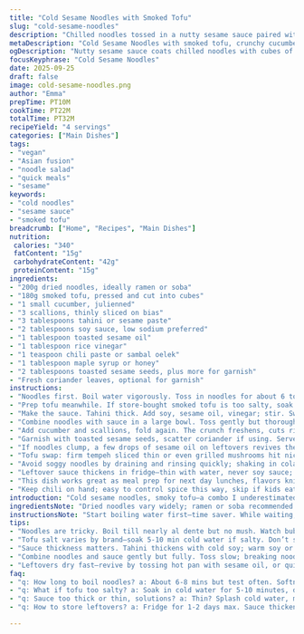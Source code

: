 ```yaml
---
title: "Cold Sesame Noodles with Smoked Tofu"
slug: "cold-sesame-noodles"
description: "Chilled noodles tossed in a nutty sesame sauce paired with cubes of smoked tofu. Crunchy cucumber and crisp scallions add brightness. Toasted sesame seeds for texture. A hint of chili for warmth. The sauce thick but pourable, clinging to strands perfectly. Vegan, refreshing, quick. Sub tofu with tempeh or grilled mushrooms if needed. Adjust sauce thickness based on noodle absorption. A dish to prep in under 40 minutes, served cold to balance the smoky richness."
metaDescription: "Cold Sesame Noodles with smoked tofu, crunchy cucumber, scallions and a rich, nutty sesame sauce with chili heat. Ready in under 40 minutes, served chilled."
ogDescription: "Nutty sesame sauce coats chilled noodles with cubes of smoky tofu. Crunchy cucumber, scallions, and just enough chili for warmth. Quick, vegan, and bright."
focusKeyphrase: "Cold Sesame Noodles"
date: 2025-09-25
draft: false
image: cold-sesame-noodles.png
author: "Emma"
prepTime: PT10M
cookTime: PT22M
totalTime: PT32M
recipeYield: "4 servings"
categories: ["Main Dishes"]
tags:
- "vegan"
- "Asian fusion"
- "noodle salad"
- "quick meals"
- "sesame"
keywords:
- "cold noodles"
- "sesame sauce"
- "smoked tofu"
breadcrumb: ["Home", "Recipes", "Main Dishes"]
nutrition: 
 calories: "340"
 fatContent: "15g"
 carbohydrateContent: "42g"
 proteinContent: "15g"
ingredients:
- "200g dried noodles, ideally ramen or soba"
- "180g smoked tofu, pressed and cut into cubes"
- "1 small cucumber, julienned"
- "3 scallions, thinly sliced on bias"
- "3 tablespoons tahini or sesame paste"
- "2 tablespoons soy sauce, low sodium preferred"
- "1 tablespoon toasted sesame oil"
- "1 tablespoon rice vinegar"
- "1 teaspoon chili paste or sambal oelek"
- "1 tablespoon maple syrup or honey"
- "2 tablespoons toasted sesame seeds, plus more for garnish"
- "Fresh coriander leaves, optional for garnish"
instructions:
- "Noodles first. Boil water vigorously. Toss in noodles for about 6 to 8 minutes, but watch closely. Test frequently. Overcooking’ll turn these mushy, undercooking leaves them chewy still. Drain and rinse under cold running water until cool. Keep moving them so they don’t stick."
- "Prep tofu meanwhile. If store-bought smoked tofu is too salty, soak briefly in cold water. Dry well with paper towels. Cube into bite-size pieces. I like a bit char here, so toss lightly in a hot skillet without oil just to get edges firm. Otherwise raw cubes work fine but miss that extra layer of texture."
- "Make the sauce. Tahini thick. Add soy, sesame oil, vinegar; stir. Sweeten with maple syrup. Chili paste goes last, adjust to your bite level. Sometimes I want just a whiff of heat, other times a clear punch. The sauce should flow slowly off the spoon but not slide off. Too thick? Splash water. Too thin? More tahini."
- "Combine noodles with sauce in a large bowl. Toss gently but thoroughly until even coat. Look for noodles shining with a slight oil sheen from sesame oil, glossy but not drowning."
- "Add cucumber and scallions, fold again. The crunch freshens, cuts richness. Layer tofu cubes on top or toss all together if serving immediately."
- "Garnish with toasted sesame seeds, scatter coriander if using. Serve chilled or at room temp."
- "If noodles clump, a few drops of sesame oil on leftovers revives them via stir in a hot pan or microwave briefly."
- "Tofu swap: firm tempeh sliced thin or even grilled mushrooms hit nice smoky notes if you lack smoke-flavored tofu. Sauce accommodates both well."
- "Avoid soggy noodles by draining and rinsing quickly; shaking in colander breaks up strands."
- "Leftover sauce thickens in fridge—thin with water, never soy sauce; messes balance."
- "This dish works great as meal prep for next day lunches, flavors knit overnight."
- "Keep chili on hand; easy to control spice this way, skip if kids eat."
introduction: "Cold sesame noodles, smoky tofu—a combo I underestimated at first. Tried it hot and meh, but chilling transformed the textures. The fat from sesame paste clings like glue, noodles coated but slippery. Crunch from cucumber wakes it up, scallions hit sharp freshness. Smoked tofu lends earthiness; without it, felt flat. Switched chili pastes—more fire, less, no heat. Nothing like that hint of smoke and sweetness. I learned to test noodles often, they tell you when ready. Too soft, lose bite. Rinsing cold stops cooking, locks in chew. Sauce consistency is a tightrope. Too thin, it pools; too thick, clumps. Balanced with a splash of water until it glides off spoon. Also, watch tofu saltiness, soak briefly if needed. Learned that the hard way. Great for warm days, light dinners. Keep sesame seeds toasted till sizzle, aroma hits. Sometimes fresh coriander for brightness, other times just sesame seeds. The little things matter."
ingredientsNote: "Dried noodles vary widely; ramen or soba recommended for texture but linguine or spaghetti passes if needed. Overcooking kills spring, so always taste. Smoked tofu brands differ—some salt bombs, some bland. Soaking reduces salt if too salty, but removes some smoke flavor. Tahini preferred for deep nutty flavor but sesame paste from Asian markets works fine, just stir well before measuring. Soy sauce for umami, low sodium to control saltiness; adjust to taste. Sesame oil adds perfume, don’t substitute with plain oil or you lose character. If allergy to sesame, replace with almond butter but lose authentic flavor. Chili paste can be swapped to sriracha; less intense heat. Maple syrup balances heat and acid, honey if vegan is no-go. Toast your sesame seeds fresh in dry pan; black ones if you want dramatic look and earthier notes. Coriander optional but brightens palate, mint also works in a pinch. Veggies like julienned bell pepper or thin carrot ribbons add more crunch—experiment."
instructionsNote: "Start boiling water first—time saver. While waiting, dice tofu, julienne cucumber, slice scallions. Boil noodles until just before al dente; no mush here. Rinse under cold water immediately to stop cooking, shaking the colander breaks the stickiness. The sauce needs whisking—tahini often thickens with cold soy; a small bowl warmed in hot water helps. Add chili paste last so you can adjust heat carefully. Toss noodles and sauce gently; breaking noodles ruins bite, but don’t be shy mixing. Cucumber and scallions added last prevent wilting—they keep crunch if tossed right before serving. Toast sesame seeds last minute; they watch you, pop and aroma spreads, signals done. Serve cold or room temp—warm thickens sauce, chills firm it up. Leftovers fix by stir-frying quickly, noodles separate, tofu crisp again. Timing is flexible; noodle bite and sauce consistency matter more than exact minutes. Keep tasting throughout; your senses guide better than watches."
tips:
- "Noodles are tricky. Boil till nearly al dente but no mush. Watch bubbles, listen for soft pop sounds. Rinse cold fast to stop cooking; prevents stick and sog. Shake colander hard, breaks strands apart. Use ramen or soba for texture; linguine a last resort. Draining well is key—wet noodles dilute sauce, dull flavor."
- "Tofu salt varies by brand—soak 5-10 min cold water if salty. Don’t skip drying, or sauce thins. Lightly sear tofu cubes in dry skillet taps crisp edges. If pressed too dry, cubes crumble when tossed. Raw cubes still fine but miss contrast. Swap firm tempeh slices or grilled mushrooms for smoky depth; sauce and textures change slightly but still hold."
- "Sauce thickness matters. Tahini thickens with cold soy; warm soy or bowl slightly helps. Add chili paste last. Adjust till sauce coats but doesn’t slide off spoon; slow drip is best. Dilute carefully with water; too thin pools, ruins cling. Maple syrup balances acid heat—honey breaks vegan. Sesame oil added last for aroma. Don’t replace with neutral oils, flavor lost."
- "Combine noodles and sauce gently but fully. Toss slow; breaking noodles kills bite. Look for light sheen from sesame oil, glossy but no ponding liquid. Fold in cucumber, scallions last to keep crunch; add tofu cubes on top or toss all if serving right away. Toast sesame seeds fresh till faint sizzle, aroma pops—dark black seeds add earthiness. Coriander optional, mint swaps well in pinch."
- "Leftovers dry fast—revive by tossing hot pan with sesame oil, or quick microwave stir with drops sesame oil. Sauce thickens in fridge; thin only with water, never soy sauce or vinegar, messes balance. Keep chili on hand for control; can skip entirely if no heat wanted. Noodle bite changes as sauce absorbs; adjust thickness accordingly next prep. Prep timing flexible, sensory cues better than clock."
faq:
- "q: How long to boil noodles? a: About 6-8 mins but test often. Softness shows in sound and feel, not just time. Stop cooking by rinsing cold water fast, shake to prevent sticky clumps. Overcook mushy; underdone too chewy. Different noodles vary, taste frequently."
- "q: What if tofu too salty? a: Soak in cold water for 5-10 minutes, drains salt but flavor dulls a bit. Dry well before use. Swap options: tempeh or grilled mushrooms add smoke notes and texture changes. Raw cubes ok but lose char texture. Avoid oily marinated tofu here; messes balance."
- "q: Sauce too thick or thin, solutions? a: Thin? Splash cold water, mix well slowly till flows off spoon with slow drip. Too thick? More tahini helps but gets pasty; better fix is balancing with a splash of water. Never add more soy sauce; salt jumps too high. Warm soy first eases mixing."
- "q: How to store leftovers? a: Fridge for 1-2 days max. Sauce thickens; thin with water before reuse. Noodles clump; toss with sesame oil and heat quickly in pan or microwave to separate and revive tofu crispness. Cucumber softens over time so better fresh. Not great reheated long."

---
```

